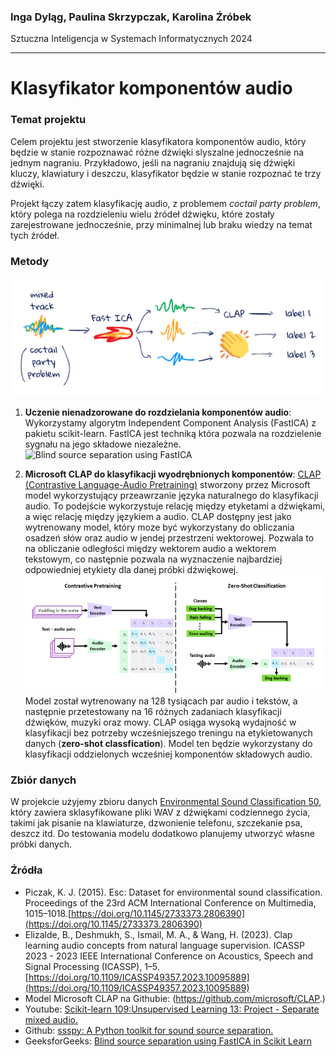 ### Inga Dyląg, Paulina Skrzypczak, Karolina Źróbek

Sztuczna Inteligencja w Systemach Informatycznych 2024

---
# Klasyfikator komponentów audio

### Temat projektu
Celem projektu jest stworzenie klasyfikatora komponentów audio, który będzie w stanie rozpoznawać różne dźwięki slyszalne jednocześnie na jednym nagraniu. Przykładowo, jeśli na nagraniu znajdują się dźwięki kluczy, klawiatury i deszczu, klasyfikator będzie w stanie rozpoznać te trzy dźwięki.

Projekt łączy zatem klasyfikację audio, z problemem *coctail party problem*, który polega na rozdzieleniu wielu źródeł dźwięku, które zostały zarejestrowane jednocześnie, przy minimalnej lub braku wiedzy na temat tych źródeł.

### Metody
![pipeline](notebooks/data/img/pipeline.png)
1. **Uczenie nienadzorowane do rozdzielania komponentów audio**: Wykorzystamy algorytm Independent Component Analysis (FastICA) z pakietu scikit-learn. FastICA jest techniką która pozwala na rozdzielenie sygnału na jego składowe niezależne.
![Blind source separation using FastICA](https://scikit-learn.org/stable/_images/sphx_glr_plot_ica_blind_source_separation_001.png)

2. **Microsoft CLAP do klasyfikacji wyodrębnionych komponentów**: 
[CLAP (Contrastive Language-Audio Pretraining)](https://ieeexplore.ieee.org/abstract/document/10095889) stworzony przez Microsoft model wykorzystujący przeawrzanie języka naturalnego do klasyfikacji audio. To podejście wykorzystuje relację między etyketami a dźwiękami, a więc relację między językiem a audio. 
CLAP dostępny jest jako wytrenowany model, który moze być wykorzystany do obliczania osadzeń słów oraz audio w jendej przestrzeni wektorowej. Pozwala to na obliczanie odległości między wektorem audio a wektorem tekstowym, co następnie pozwala na wyznaczenie najbardziej odpowiedniej etykiety dla danej próbki dźwiękowej. 
![CLAP model diagram](notebooks/data/img/CLAP.png)
Model został wytrenowany na 128 tysiącach par audio i tekstów, a następnie przetestowany na 16 różnych zadaniach klasyfikacji dźwięków, muzyki oraz mowy.  CLAP osiąga wysoką wydajność w klasyfikacji bez potrzeby wcześniejszego treningu na etykietowanych danych (**zero-shot classfication**).
Model ten będzie wykorzystany do klasyfikacji oddzielonych wcześniej komponentów składowych audio.


### Zbiór danych
W projekcie użyjemy zbioru danych [Environmental Sound Classification 50](https://www.kaggle.com/datasets/mmoreaux/environmental-sound-classification-50?resource=download&select=esc50.csv), który zawiera sklasyfikowane pliki WAV z dźwiękami codziennego życia, takimi jak pisanie na klawiaturze, dzwonienie telefonu, szczekanie psa, deszcz itd. Do testowania modelu dodatkowo planujemy utworzyć własne próbki danych. 

### Źródła
- Piczak, K. J. (2015). Esc: Dataset for environmental sound classification. Proceedings of the 23rd ACM International Conference on Multimedia, 1015–1018.[https://doi.org/10.1145/2733373.2806390](https://doi.org/10.1145/2733373.2806390)
- Elizalde, B., Deshmukh, S., Ismail, M. A., & Wang, H. (2023). Clap learning audio concepts from natural language supervision. ICASSP 2023 - 2023 IEEE International Conference on Acoustics, Speech and Signal Processing (ICASSP), 1–5.[https://doi.org/10.1109/ICASSP49357.2023.10095889](https://doi.org/10.1109/ICASSP49357.2023.10095889)
- Model Microsoft CLAP na Githubie: (https://github.com/microsoft/CLAP.)
- Youtube: [Scikit-learn 109:Unsupervised Learning 13: Project - Separate mixed audio.](https://www.youtube.com/watch?v=v-6tYAoRZsw)
- Github: [ssspy: A Python toolkit for sound source separation.](https://github.com/tky823/ssspy)
- GeeksforGeeks: [Blind source separation using FastICA in Scikit Learn](https://www.geeksforgeeks.org/blind-source-separation-using-fastica-in-scikit-learn/)


